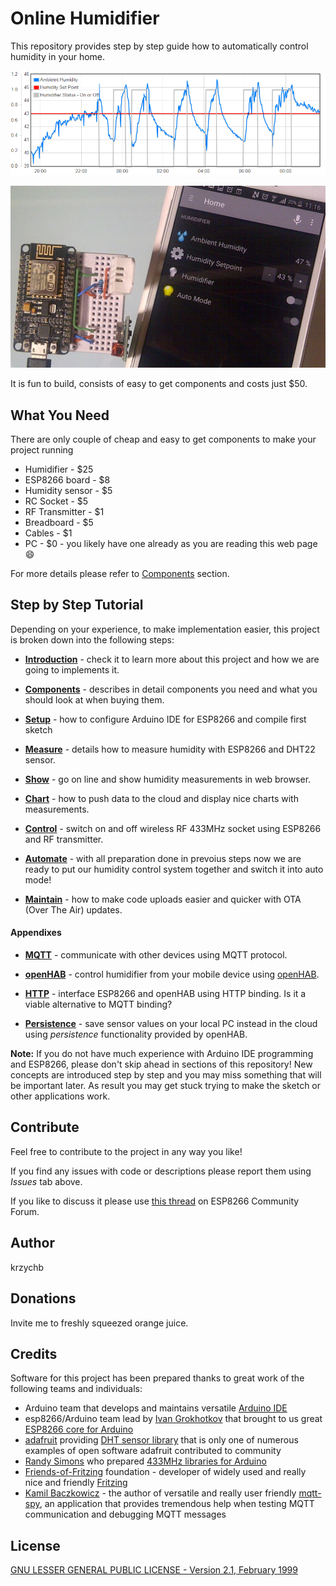 # Online Humidifier

This repository provides step by step guide how to automatically control humidity in your home.

![Humidity control in operation](1-Introduction/pictures/humidity-control.png)

![Hygrostat and User interface in openAHB](1-Introduction/pictures/hygrostat-ui-openhab.jpg)

It is fun to build, consists of easy to get components and costs just $50.


## What You Need

There are only couple of cheap and easy to get components to make your project running

* Humidifier - $25
* ESP8266 board - $8
* Humidity sensor - $5
* RC Socket - $5
* RF Transmitter - $1 
* Breadboard - $5
* Cables - $1
* PC - $0 - you likely have one already as you are reading this web page :smile:

For more details please refer to [Components](2-Components) section.


## Step by Step Tutorial

Depending on your experience, to make implementation easier, this project is broken down into the following steps:

* [**Introduction**](1-Introduction) - check it to learn more about this project and how we are going to implements it.

* [**Components**](2-Components) - describes in detail components you need and what you should look at when buying them.

* [**Setup**](3-Setup) - how to configure Arduino IDE for ESP8266 and compile first sketch

* [**Measure**](4-Measure) - details how to measure humidity with ESP8266 and DHT22 sensor.

* [**Show**](5-Show) - go on line and show humidity measurements in web browser.

* [**Chart**](6-Chart) - how to push data to the cloud and display nice charts with measurements.

* [**Control**](7-Control) - switch on and off wireless RF 433MHz socket using ESP8266 and RF transmitter.

* [**Automate**](8-Automate) - with all preparation done in prevoius steps now we are ready to put our humidity control system together and switch it into auto mode!

* [**Maintain**](9-Maintain) - how to make code uploads easier and quicker with OTA (Over The Air) updates.

#### Appendixes

* [**MQTT**](A1-MQTT) - communicate with other devices using MQTT protocol.

* [**openHAB**](A2-openHAB) - control humidifier from your mobile device using [openHAB](http://www.openhab.org/). 

* [**HTTP**](A3-HTTP) - interface ESP8266 and openHAB using HTTP binding. Is it a viable alternative to MQTT binding?

* [**Persistence**](A4-Persistence) - save sensor values on your local PC instead in the cloud using *persistence* functionality provided by openHAB.

**Note:** If you do not have much experience with Arduino IDE programming and ESP8266, please don't skip ahead in sections of this repository! New concepts are introduced step by step and you may miss something that will be important later. As result you may get stuck trying to make the sketch or other applications work.


## Contribute

Feel free to contribute to the project in any way you like! 

If you find any issues with code or descriptions please report them using *Issues* tab above. 

If you like to discuss it please use [this thread](http://www.esp8266.com/viewtopic.php?p=37446#p37446) on ESP8266 Community Forum. 


## Author

krzychb


## Donations

Invite me to freshly squeezed orange juice.


## Credits

Software for this project has been prepared thanks to great work of the following teams and individuals:
* Arduino team that develops and maintains versatile [Arduino IDE](https://www.arduino.cc/)
* esp8266/Arduino team lead by [Ivan Grokhotkov](https://twitter.com/i_grr) that brought to us great [ESP8266 core for Arduino](https://github.com/esp8266/Arduino)
* [adafruit](https://www.adafruit.com/) providing [DHT sensor library](https://github.com/adafruit/DHT-sensor-library) that is only one of numerous examples of open software adafruit contributed to community
* [Randy Simons](http://randysimons.nl/88,over-mij/) who prepared [433MHz libraries for Arduino](http://randysimons.nl/26-433mhz-libraries-for-arduino)
* [Friends-of-Fritzing](http://friends.fritzing.org/) foundation - developer of widely used and really nice and friendly [Fritzing](http://fritzing.org/home/) 
* [Kamil Baczkowicz]( https://github.com/kamilfb) - the author of versatile and really user friendly [mqtt-spy]( http://kamilfb.github.io/mqtt-spy/), an application that provides tremendous help when testing MQTT communication and debugging MQTT messages


## License

[GNU LESSER GENERAL PUBLIC LICENSE - Version 2.1, February 1999](LICENSE)

